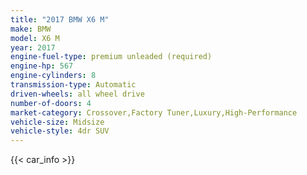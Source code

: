 ```yaml
---
title: "2017 BMW X6 M"
make: BMW
model: X6 M
year: 2017
engine-fuel-type: premium unleaded (required)
engine-hp: 567
engine-cylinders: 8
transmission-type: Automatic
driven-wheels: all wheel drive
number-of-doors: 4
market-category: Crossover,Factory Tuner,Luxury,High-Performance
vehicle-size: Midsize
vehicle-style: 4dr SUV
---
```


{{< car_info >}}
